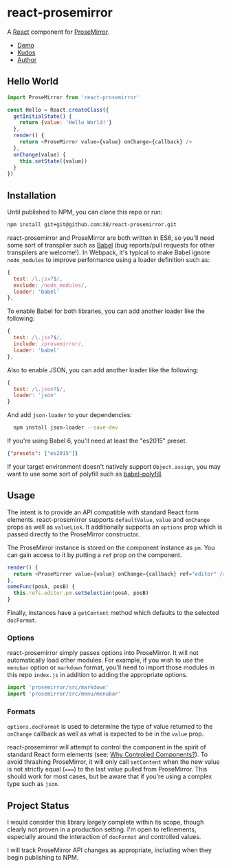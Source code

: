 # react-prosemirror
A [React](https://facebook.github.io/react/) component for [ProseMirror](http://prosemirror.net/).

- [Demo](https://tgecho.github.io/react-prosemirror)
- [Kudos](http://marijnhaverbeke.nl/)
- [Author](http://un.deter.red)

## Hello World

```js
import ProseMirror from 'react-prosemirror'

const Hello = React.createClass({
  getInitialState() {
    return {value: 'Hello World!'}
  },
  render() {
    return <ProseMirror value={value} onChange={callback} />
  },
  onChange(value) {
    this.setState({value})
  }
})
```

## Installation

Until published to NPM, you can clone this repo or run:
```sh
npm install git+git@github.com:X8/react-prosemirror.git
```

react-prosemirror and ProseMirror are both written in ES6, so you'll need some sort of transpiler such as [Babel](https://babeljs.io/) (bug reports/pull requests for other transpilers are welcome!). In Webpack, it's typical to make Babel ignore `node_modules` to improve performance using a loader definition such as:

```js
{
  test: /\.jsx?$/,
  exclude: /node_modules/,
  loader: 'babel'
},
```

To enable Babel for both libraries, you can add another loader like the following:
```js
{
  test: /\.jsx?$/,
  include: /prosemirror/,
  loader: 'babel'
},
```

Also to enable JSON, you can add another loader like the following:
```js
{
  test: /\.json?$/,
  loader: 'json'
}
```
And add `json-loader` to your dependencies:
```sh
  npm install json-loader --save-dev
```


If you're using Babel 6, you'll need at least the "es2015" preset.

```json
{"presets": ["es2015"]}
```

If your target environment doesn't natively support `Object.assign`, you may want to use some sort of polyfill such as [babel-polyfill](https://babeljs.io/docs/usage/polyfill/).

## Usage

The intent is to provide an API compatible with standard React form elements. react-prosemirror supports `defaultValue`, `value` and `onChange` props as well as `valueLink`. It additionally supports an `options` prop which is passed directly to the ProseMirror constructor.

The ProseMirror instance is stored on the component instance as `pm`. You can gain access to it by putting a `ref` prop on the component.

```js
render() {
  return <ProseMirror value={value} onChange={callback} ref="editor" />
},
someFunc(posA, posB) {
  this.refs.editor.pm.setSelection(posA, posB)
}
```

Finally, instances have a `getContent` method which defaults to the selected `docFormat`.

### Options

react-prosemirror simply passes options into ProseMirror. It will not automatically load other modules. For example, if you wish to use the `menubar` option or `markdown` format, you'll need to import those modules in this repo `index.js` in addition to adding the appropriate options.

```js
import 'prosemirror/src/markdown'
import 'prosemirror/src/menu/menubar'
```

### Formats

`options.docFormat` is used to determine the type of value returned to the `onChange` callback as well as what is expected to be in the `value` prop.

react-prosemirror will attempt to control the component in the spirit of standard React form elements (see: [Why Controlled Components?](https://facebook.github.io/react/docs/forms.html#why-controlled-components)). To avoid thrashing ProseMirror, it will only call `setContent` when the new value is not strictly equal (`===`) to the last value pulled from ProseMirror. This should work for most cases, but be aware that if you're using a complex type such as `json`.

## Project Status

I would consider this library largely complete within its scope, though clearly not proven in a production setting. I'm open to refinements, especially around the interaction of `docFormat` and controlled values.

I will track ProseMirror API changes as appropriate, including when they begin publishing to NPM.
